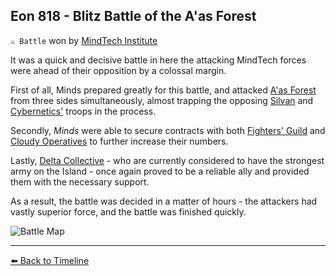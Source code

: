 ## Eon 818 - Blitz Battle of the A'as Forest

`⚔️ Battle` won by [MindTech Institute](https://zeithalt.github.io/r/mindtech_institute.html)

It was a quick and decisive battle in here the attacking MindTech forces were ahead of their opposition by a colossal margin.

First of all, Minds prepared greatly for this battle, and attacked [A'as Forest](https://zeithalt.github.io/r/aas_forest.html) from three sides simultaneously, almost trapping the opposing [Silvan](https://zeithalt.github.io/r/protectores_silva.html) and [Cybernetics'](https://zeithalt.github.io/r/cybernetics_inc.html) troops in the process.

Secondly, _Minds_ were able to secure contracts with both [Fighters' Guild](https://zeithalt.github.io/r/fighters_guild.html) and [Cloudy Operatives](https://zeithalt.github.io/r/cloudy_operatives.html) to further increase their numbers.

Lastly, [Delta Collective](https://zeithalt.github.io/r/delta_collective.html) - who are currently considered to have the strongest army on the Island - once again proved to be a reliable ally and provided them with the necessary support.

As a result, the battle was decided in a matter of hours - the attackers had vastly superior force, and the battle was finished quickly.

![Battle Map](https://zeithalt.github.io/t/m/eon0818.png)



----------
[⬅️ Back to Timeline](https://zeithalt.github.io/t/#eon0818)